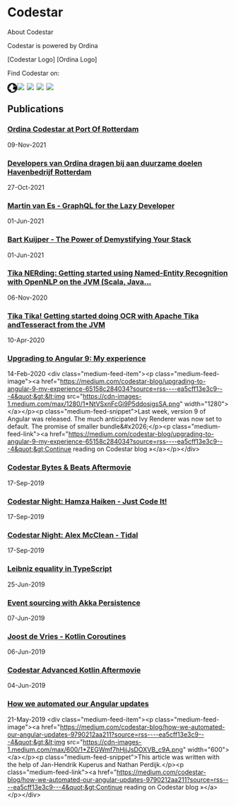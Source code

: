 # Codestar
About Codestar

Codestar is powered by Ordina

[Codestar Logo] [Ordina Logo]

Find Codestar on:

[<img align="left" width="22px" src="https://raw.githubusercontent.com/iconic/open-iconic/master/svg/globe.svg" />](https://code-star.github.io)
[<img align="left" width="22px" src="https://cdn.jsdelivr.net/npm/simple-icons@v3/icons/github.svg" />](https://github.com/code-star)
[<img align="left" width="22px" src="https://cdn.jsdelivr.net/npm/simple-icons@v3/icons/youtube.svg" />](https://www.youtube.com/c/codestar)
[<img align="left" width="22px" src="https://cdn.jsdelivr.net/npm/simple-icons@v3/icons/twitter.svg" />](https://twitter.com/Codestar_nl)
[<img align="left" width="22px" src="https://cdn.jsdelivr.net/npm/simple-icons@v3/icons/linkedin.svg" />](https://www.linkedin.com/company/codestar-powered-by-ordina/)
<br />

## Publications
<!-- BLOG-POST-LIST:START -->
### [Ordina Codestar at Port Of Rotterdam](https://www.youtube.com/watch?v=yWV1eOozlOQ)
 09-Nov-2021 
  

### [Developers van Ordina dragen bij aan duurzame doelen Havenbedrijf Rotterdam](https://www.youtube.com/watch?v=tSesmVPwKZk)
 27-Oct-2021 
  

### [Martin van Es - GraphQL for the Lazy Developer](https://www.youtube.com/watch?v=EaQt031BByw)
 01-Jun-2021 
  

### [Bart Kuijper - The Power of Demystifying Your Stack](https://www.youtube.com/watch?v=Uq5Y080Por0)
 01-Jun-2021 
  

### [Tika NERding: Getting started using Named-Entity Recognition with OpenNLP on the JVM &lpar;Scala, Java…](https://medium.com/codestar-blog/tika-nerding-getting-started-using-named-entity-recognition-with-opennlp-on-the-jvm-scala-java-befc396d6dc5?source=rss----ea5cff13e3c9---4)
 06-Nov-2020 
  

### [Tika Tika! Getting started doing OCR with Apache Tika andTesseract from the JVM](https://medium.com/codestar-blog/tika-tika-getting-started-doing-ocr-with-apache-tika-andtesseract-from-the-jvm-f5d2bfe9b397?source=rss----ea5cff13e3c9---4)
 10-Apr-2020 
  

### [Upgrading to Angular 9: My experience](https://medium.com/codestar-blog/upgrading-to-angular-9-my-experience-65158c284034?source=rss----ea5cff13e3c9---4)
 14-Feb-2020 
 &lt;div class=&quot;medium-feed-item&quot;&gt;&lt;p class=&quot;medium-feed-image&quot;&gt;&lt;a href=&quot;https://medium.com/codestar-blog/upgrading-to-angular-9-my-experience-65158c284034?source=rss----ea5cff13e3c9---4&quot;&gt;&lt;img src=&quot;https://cdn-images-1.medium.com/max/1280/1*NtVSxnFcGi9P5ddosigsSA.png&quot; width=&quot;1280&quot;&gt;&lt;/a&gt;&lt;/p&gt;&lt;p class=&quot;medium-feed-snippet&quot;&gt;Last week, version 9 of Angular was released. The much anticipated Ivy Renderer was now set to default. The promise of smaller bundle&amp;#x2026;&lt;/p&gt;&lt;p class=&quot;medium-feed-link&quot;&gt;&lt;a href=&quot;https://medium.com/codestar-blog/upgrading-to-angular-9-my-experience-65158c284034?source=rss----ea5cff13e3c9---4&quot;&gt;Continue reading on Codestar blog »&lt;/a&gt;&lt;/p&gt;&lt;/div&gt; 

### [Codestar Bytes &amp; Beats Aftermovie](https://www.youtube.com/watch?v=TMIjgaVGO0s)
 17-Sep-2019 
  

### [Codestar Night: Hamza Haiken - Just Code It!](https://www.youtube.com/watch?v=UtMR0K9v-vw)
 17-Sep-2019 
  

### [Codestar Night: Alex McClean - Tidal](https://www.youtube.com/watch?v=z5IbxA2AK-8)
 17-Sep-2019 
  

### [Leibniz equality in TypeScript](https://medium.com/codestar-blog/leibniz-equality-in-typescript-2aeff1303749?source=rss----ea5cff13e3c9---4)
 25-Jun-2019 
  

### [Event sourcing with Akka Persistence](https://medium.com/codestar-blog/event-sourcing-with-akka-persistence-6a3f4b167852?source=rss----ea5cff13e3c9---4)
 07-Jun-2019 
  

### [Joost de Vries - Kotlin Coroutines](https://www.youtube.com/watch?v=XtBw_dpX5NM)
 06-Jun-2019 
  

### [Codestar Advanced Kotlin Aftermovie](https://www.youtube.com/watch?v=8KMrTgv32W8)
 04-Jun-2019 
  

### [How we automated our Angular updates](https://medium.com/codestar-blog/how-we-automated-our-angular-updates-9790212aa211?source=rss----ea5cff13e3c9---4)
 21-May-2019 
 &lt;div class=&quot;medium-feed-item&quot;&gt;&lt;p class=&quot;medium-feed-image&quot;&gt;&lt;a href=&quot;https://medium.com/codestar-blog/how-we-automated-our-angular-updates-9790212aa211?source=rss----ea5cff13e3c9---4&quot;&gt;&lt;img src=&quot;https://cdn-images-1.medium.com/max/600/1*ZEGWmf7hHjjJsDOXVB_c9A.png&quot; width=&quot;600&quot;&gt;&lt;/a&gt;&lt;/p&gt;&lt;p class=&quot;medium-feed-snippet&quot;&gt;This article was written with the help of Jan-Hendrik Kuperus and Nathan Perdijk.&lt;/p&gt;&lt;p class=&quot;medium-feed-link&quot;&gt;&lt;a href=&quot;https://medium.com/codestar-blog/how-we-automated-our-angular-updates-9790212aa211?source=rss----ea5cff13e3c9---4&quot;&gt;Continue reading on Codestar blog »&lt;/a&gt;&lt;/p&gt;&lt;/div&gt; 
<!-- BLOG-POST-LIST:END -->
